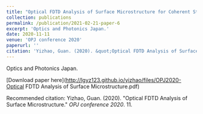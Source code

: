 ```yaml
---
title: "Optical FDTD Analysis of Surface Microstructure for Coherent Structured Illumination Microscopy"
collection: publications
permalink: /publication/2021-02-21-paper-6
excerpt: 'Optics and Photonics Japan.'
date: 2020-11-11
venue: 'OPJ conference 2020'
paperurl: ''
citation: 'Yizhao, Guan. (2020). &quot;Optical FDTD Analysis of Surface Microstructure.&quot; <i>OPJ conference </i>. 11.'
---
```

Optics and Photonics Japan.

[Download paper here](http://lgyz123.github.io/yizhao/files/OPJ2020-Optical FDTD Analysis of Surface Microstructure.pdf)

Recommended citation: Yizhao, Guan. (2020). "Optical FDTD Analysis of Surface Microstructure." <i>OPJ conference 2020</i>. 11.
